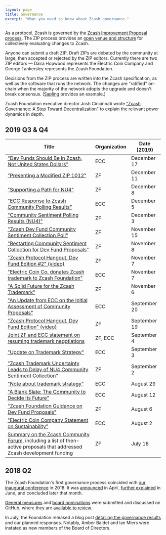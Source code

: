 ```yaml
---
layout: page
title: Governance
excerpt: "What you need to know about Zcash governance."
---
```


As a protocol, Zcash is governed by the [Zcash Improvement Proposal process](https://zips.z.cash/). The ZIP process provides an [open venue and structure](https://github.com/zcash/zips/blob/master/zip-0000.rst) for collectively evaluating changes to Zcash.

Anyone can submit a draft ZIP. Draft ZIPs are debated by the community at large, then accepted or rejected by the ZIP editors. Currently there are two ZIP editors — Daira Hopwood represents the Electric Coin Company and George Tankersley represents the Zcash Foundation.

Decisions from the ZIP process are written into the Zcash specification, as well as the software that runs the network. The changes are "ratified" on-chain when the majority of the network adopts the upgrade and doesn't break consensus. ([Sapling](https://z.cash/upgrade/sapling/) provides an example.)

Zcash Foundation executive director Josh Cincinnati wrote ["Zcash Governance: A Step Toward Decentralization"](https://www.zfnd.org/blog/multisig-governance/) to explain the relevant power dynamics in depth.

## 2019 Q3 & Q4

| Title | Organization | Date (2019) |
|---|---|---|
| ["Dev Funds Should Be in Zcash, Not United States Dollars"](https://electriccoin.co/blog/dev-funds-should-be-in-zcash-not-united-states-dollars/) | ECC | December 17 |
| ["Presenting a Modified ZIP 1012"](https://www.zfnd.org/blog/proposed-nu4-zip/) | ZF | December 11 |
| ["Supporting a Path for NU4"](https://www.zfnd.org/blog/nu4-next-steps/) | ZF | December 8 |
| ["ECC Response to Zcash Community Polling Results"](https://electriccoin.co/blog/ecc-response-to-zcash-community-polling-results/) | ECC | December 5 |
| ["Community Sentiment Polling Results (NU4)"](https://www.zfnd.org/blog/community-sentiment-collection-results/) | ZF | December 3 |
| ["Zcash Dev Fund Community Sentiment Collection Poll"](https://www.zfnd.org/blog/community-sentiment-collection-poll/) | ZF | November 15 |
| ["Restarting Community Sentiment Collection for Dev Fund Proposals"](https://www.zfnd.org/blog/updated-community-sentiment-timeline/) | ZF | November 8 |
| ["Zcash Protocol Hangout, Dev Fund Edition #2" (video)](https://www.youtube.com/watch?v=NVyZSYMLTDU&t=2s) | ZF | November 7 |
| ["Electric Coin Co. donates Zcash trademark to Zcash Foundation"](https://electriccoin.co/blog/electric-coin-co-donates-zcash-trademark-to-zcash-foundation/) | ECC | November 7 |
| ["A Solid Future for the Zcash Trademark"](https://www.zfnd.org/blog/zcash-trademark-resolution/) | ZF | November 6 |
| ["An Update from ECC on the Initial Assessment of Community Proposals"](https://electriccoin.co/blog/an-update-from-ecc-on-the-initial-assessment-of-community-proposals/) | ECC | September 20 |
| ["Zcash Protocol Hangout, Dev Fund Edition" (video)](https://www.youtube.com/watch?v=LvWpV6-t4HY&t=1s) | ZF | September 19 |
| [Joint ZF and ECC statement on resuming trademark negotiations](https://docs.google.com/document/d/1EQySNRz_P3EfraCuPDALFSXdh9PEzgJFxbeQx-mHboI/edit) | ZF, ECC | September 4 |
| ["Update on Trademark Strategy"](https://forum.zcashcommunity.com/t/update-on-trademark-strategy/34876) | ECC | September 3 |
| ["Zcash Trademark Uncertainty Leads to Delay of NU4 Community Sentiment Collection"](https://www.zfnd.org/blog/zcash-trademark-update/) | ZF | September 2 |
| ["Note about trademark strategy"](https://forum.zcashcommunity.com/t/note-about-trademark-strategy/34807) | ECC | August 29 |
| ["A Blank Slate: The Community to Decide its Future"](https://electriccoin.co/blog/a-blank-slate-the-community-to-decide-its-future/) | ECC | August 12 |
| ["Zcash Foundation Guidance on Dev Fund Proposals"](https://www.zfnd.org/blog/dev-fund-guidance-and-timeline/) | ZF | August 6 |
| ["Electric Coin Company Statement on Sustainability"](https://electriccoin.co/blog/electric-coin-company-statement-on-sustainability/) | ECC | August 2 |
| [Summary on the Zcash Community Forum](https://forum.zcashcommunity.com/t/future-of-zcash-dev-funding-high-signal-low-noise/34179), including a list of then-active proposals that addressed Zcash development funding | ZF | July 18 |


## 2018 Q2

The Zcash Foundation's first governance process coincided with [our inaugural conference](https://www.zfnd.org/blog/zcon0-recap/) in 2018. It was [announced](https://www.zfnd.org/blog/zcon0-and-community-governance/) in April, [further explained](https://www.zfnd.org/blog/governance-voting/) in June, and concluded later that month.

[General measures](https://github.com/ZcashFoundation/Elections/tree/master/2018-Q2/General-Measures) and [board nominations](https://github.com/ZcashFoundation/Elections/tree/master/2018-Q2/Board-Nominations) were submitted and discussed on GitHub, where they are [available to review](https://github.com/ZcashFoundation/Elections).

In July, the Foundation released a blog post [detailing the governance results](https://www.zfnd.org/blog/governance-results/) and our planned responses. Notably, Amber Baldet and Ian Miers were instated as new members of the Board of Directors.
